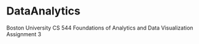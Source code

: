 # DataAnalytics
Boston University CS 544  Foundations of Analytics and Data Visualization 
Assignment 3
